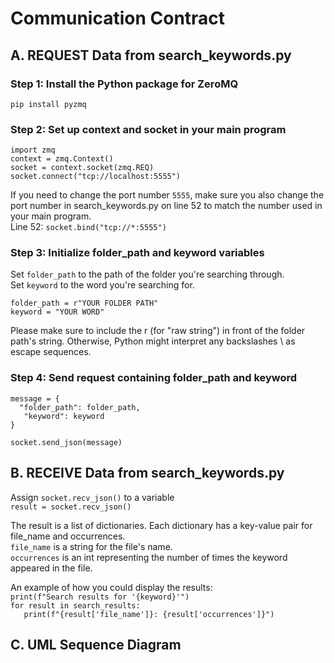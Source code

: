 # Communication Contract 

## A. REQUEST Data from search_keywords.py
### Step 1: Install the Python package for ZeroMQ 
`pip install pyzmq`

### Step 2: Set up context and socket in your main program
`import zmq`  
`context = zmq.Context()`  
`socket = context.socket(zmq.REQ)`  
`socket.connect("tcp://localhost:5555")`

If you need to change the port number `5555`, make sure you also change the port number in search_keywords.py on line 52 to match the number used in your main program.  
Line 52: `socket.bind("tcp://*:5555")`

### Step 3: Initialize folder_path and keyword variables
Set `folder_path` to the path of the folder you're searching through.  
Set `keyword` to the word you're searching for.

`folder_path = r"YOUR FOLDER PATH"`  
`keyword = "YOUR WORD"`

Please make sure to include the r (for "raw string") in front of the folder path's string. Otherwise, Python might interpret any backslashes \ as escape sequences. 

### Step 4: Send request containing folder_path and keyword
`message = {`  
`  "folder_path": folder_path,`  
`   "keyword": keyword`  
`}`  

`socket.send_json(message)`

## B. RECEIVE Data from search_keywords.py
 Assign `socket.recv_json()` to a variable  
`result = socket.recv_json()`

The result is a list of dictionaries. Each dictionary has a key-value pair for file_name and occurrences.  
`file_name` is a string for the file's name.  
`occurrences` is an int representing the number of times the keyword appeared in the file.

An example of how you could display the results:  
`print(f"Search results for '{keyword}'")`  
`for result in search_results:`  
`   print(f"{result['file_name']}: {result['occurrences']}")`


## C. UML Sequence Diagram
